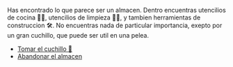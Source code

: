 Has encontrado lo que parece ser un almacen. Dentro encuentras utencilios de cocina 🥄🍴, utencilios de limpieza 🧼🧹, y tambien herramientas de construccion 🛠. No encuentras nada de particular importancia, exepto por un gran cuchillo, que puede ser util en una pelea.

- [Tomar el cuchillo 🔪](5-AB.md)
- [Abandonar el almacen](3-A.md)
